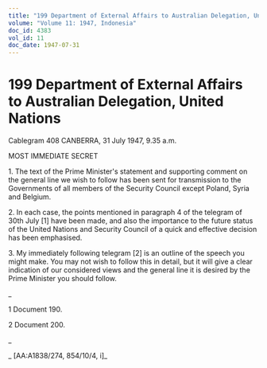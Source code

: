 ```yaml
---
title: "199 Department of External Affairs to Australian Delegation, United Nations"
volume: "Volume 11: 1947, Indonesia"
doc_id: 4383
vol_id: 11
doc_date: 1947-07-31
---
```


# 199 Department of External Affairs to Australian Delegation, United Nations

Cablegram 408 CANBERRA, 31 July 1947, 9.35 a.m.

MOST IMMEDIATE SECRET

1\. The text of the Prime Minister's statement and supporting comment on the general line we wish to follow has been sent for transmission to the Governments of all members of the Security Council except Poland, Syria and Belgium.

2\. In each case, the points mentioned in paragraph 4 of the telegram of 30th July [1] have been made, and also the importance to the future status of the United Nations and Security Council of a quick and effective decision has been emphasised.

3\. My immediately following telegram [2] is an outline of the speech you might make. You may not wish to follow this in detail, but it will give a clear indication of our considered views and the general line it is desired by the Prime Minister you should follow.

_

1 Document 190.

2 Document 200.

_

_ [AA:A1838/274, 854/10/4, i]_
